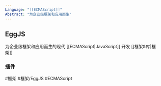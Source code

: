 ```yaml
---
Language: "[[ECMAScript]]"
Abstract: "为企业级框架和应用而生"
---
```


## EggJS
为企业级框架和应用而生的现代 [[ECMAScript|JavaScript]] 开发 [[框架&库|框架]]

### 插件

#框架 #框架/EggJS #ECMAScript 